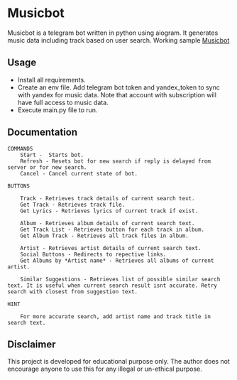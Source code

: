 # Musicbot
Musicbot is a telegram bot written in python using aiogram. It generates music data including track based on user search.
Working sample [Musicbot](https://t.me/MuzikwithLyricsbot)

## Usage
* Install all requirements.
* Create an env file. Add telegram bot token and yandex_token to sync with yandex for music data. Note that account with subscription will have full access to music data.
* Execute main.py file to run.



## Documentation
```
COMMANDS
    Start -  Starts bot.
    Refresh - Resets bot for new search if reply is delayed from server or for new search.
    Cancel - Cancel current state of bot.

BUTTONS

    Track - Retrieves track details of current search text.
    Get Track - Retrieves track file.
    Get Lyrics - Retrieves lyrics of current track if exist.

    Album - Retrieves album details of current search text.
    Get Track List - Retrieves button for each track in album.
    Get Album Track - Retrieves all track files in album.

    Artist - Retrieves artist details of current search text.
    Social Buttons - Redirects to repective links.
    Get Albums by *Artist name* - Retrieves all albums of current artist.

    Similar Suggestions - Retrieves list of possible similar search text. It is useful when current search result isnt accurate. Retry search with closest from suggestion text.

HINT

    For more accurate search, add artist name and track title in search text.

```

## Disclaimer
This project is developed for educational purpose only. The author does not encourage anyone to
use this for any illegal or un-ethical purpose.
